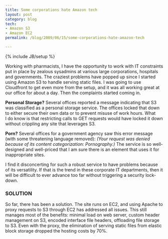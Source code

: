 ```yaml
---
title: Some corporations hate Amazon tech
layout: post
category: blog
tech:
- Amazon S3
- Amazon EC2
permalink: /blog/2009/06/15/some-corporations-hate-amazon-tech

---
```

{% include JB/setup %}
<div id="node-53" class="node node-blog node-promoted">
  <div class="content clearfix">
    <div class="field field-name-body field-type-text-with-summary field-label-hidden"><div class="field-items"><div class="field-item even"><p>Working with pharmacists, I have the opportunity to work with IT constraints put in place by zealous sysadmins at various large corporations, hospitals and governments. The craziest problems have popped up since I started using Amazon S3 to handle serving static files. I was going to use Cloudfront to get even more from the setup, and it was all working great at our office for about a day. Then the complaints started coming in.</p>
<p><strong>Personal Storage?</strong> Several offices reported a message indicating that S3 was classified as a personal storage service. The offices locked that down to either secure their own data or to prevent misuse of work hours. What I do know is that restricting calls to GET requests would have locked it down without crippling any site that leverages S3.</p>
<p><strong>Porn?</strong> Several offices for a government agency saw this error message (with some threatening language removed):<em> (Your request was denied because of its content categorization: Pornography.) </em>The service is so well-designed and well-priced that I am sure there is an element that uses it for inappropriate sites.</p>
<p>I find it disconcerting for such a robust service to have problems because of its versatility. If that is the trend in these corporate IT departments, then it will be difficult to ever advance too far without triggering a security lock-down.</p>
<h3>SOLUTION</h3>
<p>So far, there has been a solution. The site runs on EC2, and using Apache to proxy requests to S3 through EC2 has addressed all issues. This still manages most of the benefits: minimal load on web server, custom header management on S3, encoded interface file headers, offloading file storage to S3. Even with the proxy, the elimination of serving static files from elastic block storage dropped the hosting costs by 70%.</p></div></div></div>  </div>
</div>
